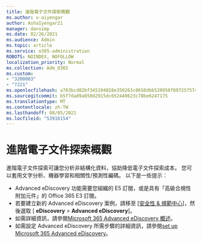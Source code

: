 ```yaml
---
title: 進階電子文件探索概觀
ms.author: v-aiyengar
author: AshaIyengar21
manager: dansimp
ms.date: 02/26/2021
ms.audience: Admin
ms.topic: article
ms.service: o365-administration
ROBOTS: NOINDEX, NOFOLLOW
localization_priority: Normal
ms.collection: Adm_O365
ms.custom:
- "3200003"
- "7221"
ms.openlocfilehash: a703bcd82bf345194028e350263c0650dbb520950f89725f57442c9c8c22035c
ms.sourcegitcommit: b5f7da89a650d2915dc652449623c78be6247175
ms.translationtype: MT
ms.contentlocale: zh-TW
ms.lasthandoff: 08/05/2021
ms.locfileid: "53916154"
---
```

# <a name="overview-of-advanced-ediscovery"></a>進階電子文件探索概觀

進階電子文件探索可讓您分析非結構化資料，協助降低電子文件探索成本。 您可以套用文字分析、機器學習和相關性/預測性編碼。 以下是一些提示：

- Advanced eDiscovery 功能需要您組織的 E5 訂閱，或是具有「高級合規性附加元件」的 Office 365 E3 訂閱。
- 若要建立新的 Advanced eDiscovery 案例，請移至 [[安全性 & 規範中心](https://go.microsoft.com/fwlink/p/?linkid=2077143)]，然後選取 [ **eDiscovery**  >  **Advanced eDiscovery**]。
- 如需詳細資訊，請參閱[Microsoft 365 Advanced eDiscovery 概述](https://go.microsoft.com/fwlink/?linkid=2101588)。
- 如需設定 Advanced eDiscovery 所需步驟的詳細資訊，請參閱[set up Microsoft 365 Advanced eDiscovery](https://go.microsoft.com/fwlink/?linkid=2122672)。
